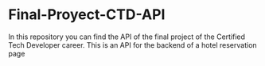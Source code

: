 # Final-Proyect-CTD-API
In this repository you can find the API of the final project of the Certified Tech Developer career. This is an API for the backend of a hotel reservation page
